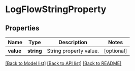 # LogFlowStringProperty

## Properties
Name | Type | Description | Notes
------------ | ------------- | ------------- | -------------
**value** | **string** | String property value. | [optional] 

[[Back to Model list]](../README.md#documentation-for-models) [[Back to API list]](../README.md#documentation-for-api-endpoints) [[Back to README]](../README.md)


